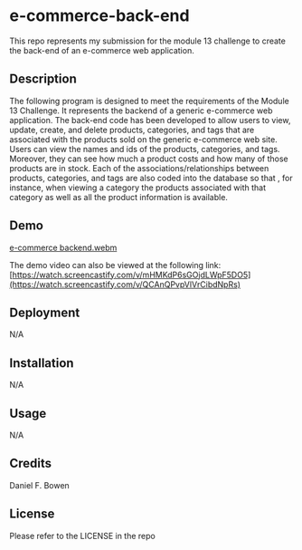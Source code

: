 # e-commerce-back-end
This repo represents my submission for the module 13 challenge to create the back-end of an e-commerce web application.  

## Description
The following program is designed to meet the requirements of the Module 13 Challenge. It represents the backend of a generic e-commerce web application. The back-end code has been developed to allow users to view, update, create, and delete products, categories, and tags that are associated with the products sold on the generic e-commerce web site. Users can view the names and ids of the products, categories, and tags. Moreover, they can see how much a product costs and how many of those products are in stock. Each of the associations/relationships between products, categories, and tags are also coded into the database so that , for instance, when viewing a category the products associated with that category as well as all the product information is available.               

## Demo
[e-commerce backend.webm](https://user-images.githubusercontent.com/122385993/234340595-1ac22ea9-3cd5-45f4-8141-057683e81e10.webm)

The demo video can also be viewed at the following link:
[https://watch.screencastify.com/v/mHMKdP6sGOjdLWpF5DO5](https://watch.screencastify.com/v/QCAnQPvpVlVrCibdNpRs)

## Deployment
N/A

## Installation
N/A

## Usage
N/A

## Credits
Daniel F. Bowen

## License
Please refer to the LICENSE in the repo
